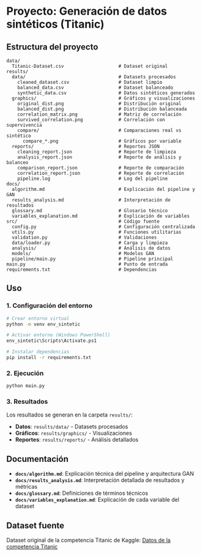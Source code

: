 # Proyecto: Generación de datos sintéticos (Titanic)

## Estructura del proyecto

```text
data/
  Titanic-Dataset.csv                    # Dataset original
results/
  data/                                  # Datasets procesados
    cleaned_dataset.csv                  # Dataset limpio
    balanced_data.csv                    # Dataset balanceado
    synthetic_data.csv                   # Datos sintéticos generados
  graphics/                              # Gráficos y visualizaciones
    original_dist.png                    # Distribución original
    balanced_dist.png                    # Distribución balanceada
    correlation_matrix.png               # Matriz de correlación
    survived_correlation.png             # Correlación con supervivencia
    compare/                             # Comparaciones real vs sintético
      compare_*.png                      # Gráficos por variable
  reports/                               # Reportes JSON
    cleaning_report.json                 # Reporte de limpieza
    analysis_report.json                 # Reporte de análisis y balanceo
    comparison_report.json               # Reporte de comparación
    correlation_report.json              # Reporte de correlación
    pipeline.log                         # Log del pipeline
docs/
  algorithm.md                           # Explicación del pipeline y GAN
  results_analysis.md                    # Interpretación de resultados
  glossary.md                            # Glosario técnico
  variables_explanation.md               # Explicación de variables
src/                                     # Código fuente
  config.py                              # Configuración centralizada
  utils.py                               # Funciones utilitarias
  validation.py                          # Validaciones
  data/loader.py                         # Carga y limpieza
  analysis/                              # Análisis de datos
  models/                                # Modelos GAN
  pipeline/main.py                       # Pipeline principal
main.py                                  # Punto de entrada
requirements.txt                         # Dependencias
```

## Uso

### 1. Configuración del entorno

```bash
# Crear entorno virtual
python -m venv env_sintetic

# Activar entorno (Windows PowerShell)
env_sintetic\Scripts\Activate.ps1

# Instalar dependencias
pip install -r requirements.txt
```

### 2. Ejecución

```bash
python main.py
```

### 3. Resultados

Los resultados se generan en la carpeta `results/`:

- **Datos**: `results/data/` - Datasets procesados
- **Gráficos**: `results/graphics/` - Visualizaciones
- **Reportes**: `results/reports/` - Análisis detallados

## Documentación

- **`docs/algorithm.md`**: Explicación técnica del pipeline y arquitectura GAN
- **`docs/results_analysis.md`**: Interpretación detallada de resultados y métricas
- **`docs/glossary.md`**: Definiciones de términos técnicos
- **`docs/variables_explanation.md`**: Explicación de cada variable del dataset

## Dataset fuente

Dataset original de la competencia Titanic de Kaggle: [Datos de la competencia Titanic](https://www.kaggle.com/competitions/titanic/data)

